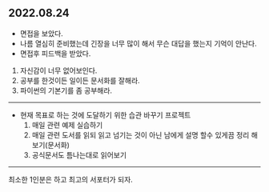 2022.08.24
---
- 면접을 보았다.
- 나름 열심히 준비했는데 긴장을 너무 많이 해서 무슨 대답을 했는지 기억이 안난다.
- 면접후 피드백을 받았다.
1. 자신감이 너무 없어보인다.
2. 공부를 한것이든 일이든 문서화를 잘해라.
3. 파이썬의 기본기를 좀 공부해라.
---
- 현재 목표로 하는 것에 도달하기 위한 습관 바꾸기 프로젝트
    1. 매일 관련 예제 실습하기
    2. 매일 관련 도서를 읽되 읽고 넘기는 것이 아닌 남에게 설명 할수 있게끔 정리 해보기(문서화)
    3. 공식문서도 틈나는대로 읽어보기
---
최소한 1인분은 하고 최고의 서포터가 되자.